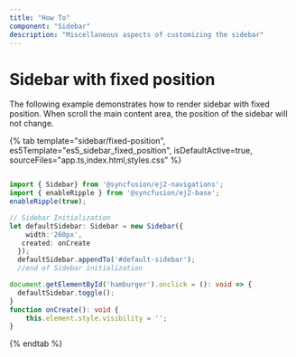 ```yaml
---
title: "How To"
component: "Sidebar"
description: "Miscellaneous aspects of customizing the sidebar"
---
```


# Sidebar with fixed position

The following example demonstrates how to render sidebar with fixed position. When scroll the main content area, the position of the sidebar will not change.

{% tab template="sidebar/fixed-position", es5Template="es5_sidebar_fixed_position", isDefaultActive=true, sourceFiles="app.ts,index.html,styles.css" %}

```typescript

import { Sidebar} from '@syncfusion/ej2-navigations';
import { enableRipple } from '@syncfusion/ej2-base';
enableRipple(true);

// Sidebar Initialization
let defaultSidebar: Sidebar = new Sidebar({
    width:'260px',
   created: onCreate
  });
  defaultSidebar.appendTo('#default-sidebar');
  //end of Sidebar initialization  

document.getElementById('hamburger').onclick = (): void => {
  defaultSidebar.toggle();
}
function onCreate(): void {
    this.element.style.visibility = '';
}

```

{% endtab %}
